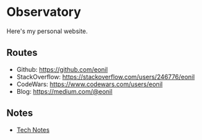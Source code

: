 # Observatory

Here's my personal website.

## Routes

- Github: https://github.com/eonil
- StackOverflow: https://stackoverflow.com/users/246776/eonil
- CodeWars: https://www.codewars.com/users/eonil
- Blog: https://medium.com/@eonil

## Notes

- [Tech Notes](tech-notes)
